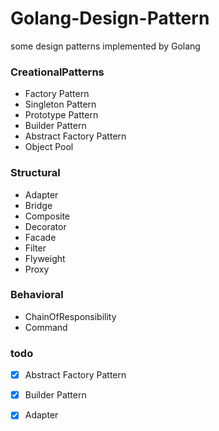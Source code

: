 # Golang-Design-Pattern
some design patterns implemented by Golang

### CreationalPatterns
- Factory Pattern
- Singleton Pattern
- Prototype Pattern
- Builder Pattern
- Abstract Factory Pattern
- Object Pool

### Structural
- Adapter
- Bridge
- Composite
- Decorator
- Facade
- Filter
- Flyweight
- Proxy

### Behavioral
- ChainOfResponsibility
- Command

### todo
- [x] Abstract Factory Pattern 
- [x] Builder Pattern
- [x] Adapter

